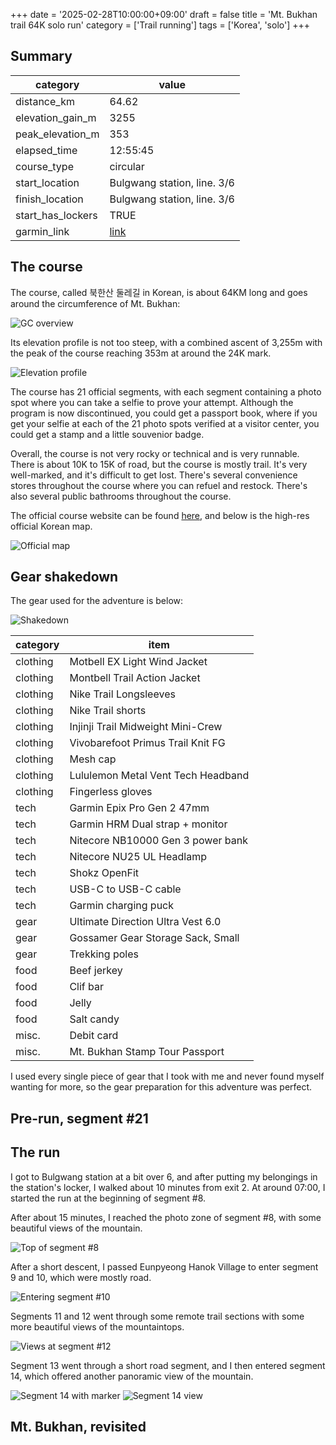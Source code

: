 +++
date = '2025-02-28T10:00:00+09:00'
draft = false
title = 'Mt. Bukhan trail 64K solo run'
category = ['Trail running']
tags = ['Korea', 'solo']
+++

## Summary

| **category**      | **value**                                                      |
| ----------------- | -------------------------------------------------------------- |
| distance_km       | 64.62                                                          |
| elevation_gain_m  | 3255                                                           |
| peak_elevation_m  | 353                                                            |
| elapsed_time      | 12:55:45                                                       |
| course_type       | circular                                                       |
| start_location    | Bulgwang station, line. 3/6                                    |
| finish_location   | Bulgwang station, line. 3/6                                    |
| start_has_lockers | TRUE                                                           |
| garmin_link       | [link](https://connect.garmin.com/modern/activity/18398774589) |

## The course

The course, called 북한산 둘레길 in Korean, is about 64KM long and goes around the circumference of Mt. Bukhan:

![GC overview](gc_overview.png)

Its elevation profile is not too steep, with a combined ascent of 3,255m with the peak of the course reaching  353m at around the 24K mark.

![Elevation profile](elevation.png)

The course has 21 official segments, with each segment containing a photo spot where you can take a selfie to prove your attempt. Although the program is now discontinued, you could get a passport book, where if you get your selfie at each of the 21 photo spots verified at a visitor center, you could get a stamp and a little souvenior badge.

Overall, the course is not very rocky or technical and is very runnable. There is about 10K to 15K of road, but the course is mostly trail. It's very well-marked, and it's difficult to get lost. There's several convenience stores throughout the course where you can refuel and restock. There's also several public bathrooms throughout the course.

The official course website can be found [here](https://www.knps.or.kr/portal/dulegil/bukhansan/index.do), and below is the high-res official Korean map.

![Official map](map.jpg)

## Gear shakedown

The gear used for the adventure is below:

![Shakedown](shakedown.jpg)

| **category** | **item**                           |
| ------------ | ---------------------------------- |
| clothing     | Motbell EX Light Wind Jacket       |
| clothing     | Montbell Trail Action Jacket       |
| clothing     | Nike Trail Longsleeves             |
| clothing     | Nike Trail shorts                  |
| clothing     | Injinji Trail Midweight Mini-Crew  |
| clothing     | Vivobarefoot Primus Trail Knit FG  |
| clothing     | Mesh cap                           |
| clothing     | Lululemon Metal Vent Tech Headband |
| clothing     | Fingerless gloves                  |
| tech         | Garmin Epix Pro Gen 2 47mm         |
| tech         | Garmin HRM Dual strap + monitor    |
| tech         | Nitecore NB10000 Gen 3 power bank  |
| tech         | Nitecore NU25 UL Headlamp          |
| tech         | Shokz OpenFit                      |
| tech         | USB-C to USB-C cable               |
| tech         | Garmin charging puck               |
| gear         | Ultimate Direction Ultra Vest 6.0  |
| gear         | Gossamer Gear Storage Sack, Small  |
| gear         | Trekking poles                     |
| food         | Beef jerkey                        |
| food         | Clif bar                           |
| food         | Jelly                              |
| food         | Salt candy                         |
| misc.        | Debit card                         |
| misc.        | Mt. Bukhan Stamp Tour Passport     |

I used every single piece of gear that I took with me and never found myself wanting for more, so the gear preparation for this adventure was perfect.

## Pre-run, segment #21

## The run

I got to Bulgwang station at a bit over 6, and after putting my belongings in the station's locker, I walked about 10 minutes from exit 2. At around 07:00, I started the run at the beginning of segment #8.

After about 15 minutes, I reached the photo zone of segment #8, with some beautiful views of the mountain.

![Top of segment #8](seg_8.jpg)

After a short descent, I passed Eunpyeong Hanok Village to enter segment 9 and 10, which were mostly road.

![Entering segment #10](seg_10.jpg)

Segments 11 and 12 went through some remote trail sections with some more beautiful views of the mountaintops.

![Views at segment #12](seg_12_view.jpg)

Segment 13 went through a short road segment, and I then entered segment 14, which offered another panoramic view of the mountain.

![Segment 14 with marker](seg_14_marker.jpg)
![Segment 14 view](seg_14_view.jpg)

## Mt. Bukhan, revisited

